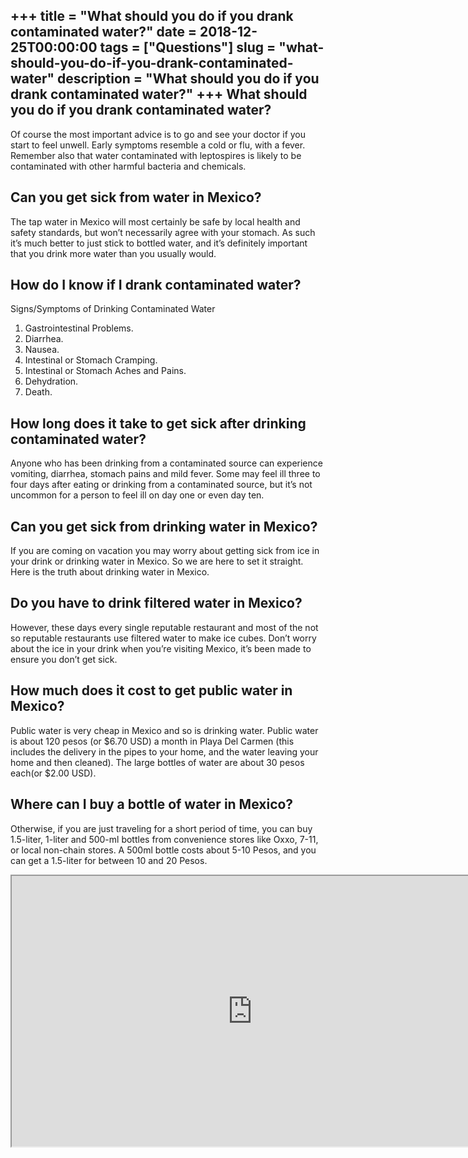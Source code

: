 +++
title = "What should you do if you drank contaminated water?"
date = 2018-12-25T00:00:00
tags = ["Questions"]
slug = "what-should-you-do-if-you-drank-contaminated-water"
description = "What should you do if you drank contaminated water?"
+++
What should you do if you drank contaminated water?
---------------------------------------------------

Of course the most important advice is to go and see your doctor if you start to feel unwell. Early symptoms resemble a cold or flu, with a fever. Remember also that water contaminated with leptospires is likely to be contaminated with other harmful bacteria and chemicals.

Can you get sick from water in Mexico?
--------------------------------------

The tap water in Mexico will most certainly be safe by local health and safety standards, but won’t necessarily agree with your stomach. As such it’s much better to just stick to bottled water, and it’s definitely important that you drink more water than you usually would.

How do I know if I drank contaminated water?
--------------------------------------------

Signs/Symptoms of Drinking Contaminated Water

1. Gastrointestinal Problems.
2. Diarrhea.
3. Nausea.
4. Intestinal or Stomach Cramping.
5. Intestinal or Stomach Aches and Pains.
6. Dehydration.
7. Death.

How long does it take to get sick after drinking contaminated water?
--------------------------------------------------------------------

Anyone who has been drinking from a contaminated source can experience vomiting, diarrhea, stomach pains and mild fever. Some may feel ill three to four days after eating or drinking from a contaminated source, but it’s not uncommon for a person to feel ill on day one or even day ten.

Can you get sick from drinking water in Mexico?
-----------------------------------------------

If you are coming on vacation you may worry about getting sick from ice in your drink or drinking water in Mexico. So we are here to set it straight. Here is the truth about drinking water in Mexico.

Do you have to drink filtered water in Mexico?
----------------------------------------------

However, these days every single reputable restaurant and most of the not so reputable restaurants use filtered water to make ice cubes. Don’t worry about the ice in your drink when you’re visiting Mexico, it’s been made to ensure you don’t get sick.

How much does it cost to get public water in Mexico?
----------------------------------------------------

Public water is very cheap in Mexico and so is drinking water. Public water is about 120 pesos (or $6.70 USD) a month in Playa Del Carmen (this includes the delivery in the pipes to your home, and the water leaving your home and then cleaned). The large bottles of water are about 30 pesos each(or $2.00 USD).

Where can I buy a bottle of water in Mexico?
--------------------------------------------

Otherwise, if you are just traveling for a short period of time, you can buy 1.5-liter, 1-liter and 500-ml bottles from convenience stores like Oxxo, 7-11, or local non-chain stores. A 500ml bottle costs about 5-10 Pesos, and you can get a 1.5-liter for between 10 and 20 Pesos.

<iframe allow="accelerometer; autoplay; clipboard-write; encrypted-media; gyroscope; picture-in-picture" allowfullscreen="" class="__youtube_prefs__  epyt-is-override  no-lazyload" data-no-lazy="1" data-origheight="433" data-origwidth="770" data-skipgform_ajax_framebjll="" height="433" id="_ytid_39188" loading="lazy" src="https://www.youtube.com/embed/QrnoD_enMfw?enablejsapi=1&autoplay=0&cc_load_policy=0&cc_lang_pref=&iv_load_policy=1&loop=0&modestbranding=0&rel=1&fs=1&playsinline=0&autohide=2&theme=dark&color=red&controls=1&" title="YouTube player" width="770"></iframe>